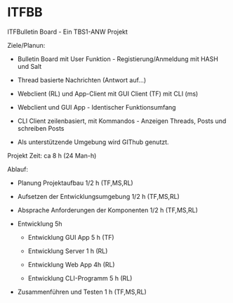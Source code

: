 # ITFBB
ITFBulletin Board - Ein TBS1-ANW Projekt

Ziele/Planun:

- Bulletin Board mit User Funktion - Registierung/Anmeldung mit HASH und Salt

- Thread basierte Nachrichten (Antwort auf...)

- Webclient (RL) und App-Client mit GUI Client (TF) mit CLI (ms)

- Webclient und GUI App - Identischer Funktionsumfang

- CLI Client zeilenbasiert, mit Kommandos - Anzeigen Threads, Posts und schreiben Posts

- Als unterstützende Umgebung wird GIThub genutzt.

Projekt Zeit: ca 8 h (24 Man-h)
 
Ablauf:
- Planung Projektaufbau 1/2 h (TF,MS,RL)

- Aufsetzen der Entwicklungsumgebung 1/2 h (TF,MS,RL)

- Absprache Anforderungen der Komponenten 1/2 h (TF,MS,RL)

- Entwicklung 5h

  - Entwicklung GUI App 5 h (TF)
  
  - Entwicklung Server 1 h (RL)
  
  - Entwicklung Web App 4h (RL)
  
  - Entwicklung CLI-Programm 5 h (RL)
  
- Zusammenführen und Testen 1 h (TF,MS,RL)
